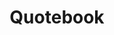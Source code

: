 ---
layout: work
title: Quotebook
meta: Description of portfolio peice
next-piece: "/piece-four/"
prev-piece: "/piece-two/"
banner: brickwall.jpg
supertitle: wordmark-black.svg
supersub: Description of peice
goal: This will be about what the goal of my piece was.
obstacles: I will then talk about what obstacles I encountered during the process.
outcome: I will then talk about why I did what I did to accomplish the goal. And maybe what I enjoyed and didnt enjoy about the project.
images:
  - quotebook_one.jpg
  - quotebook_two.jpg
  - quotebook_three.jpg
  - quotebook_five.jpg
  - quotebook_six.jpg
  - quotebook_seven.jpg
  - quotebook_nine.jpg
  - quotebook_ten.jpg
  - quotebook_eleven.jpg
  - quotebook_twelve.jpg
tags:
  - id.svg
  - ai.svg
---